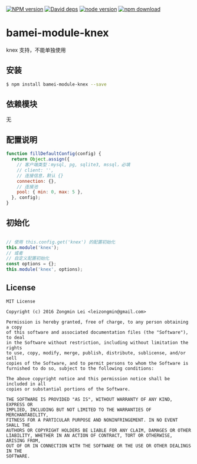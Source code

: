 [![NPM version][npm-image]][npm-url]
[![David deps][david-image]][david-url]
[![node version][node-image]][node-url]
[![npm download][download-image]][download-url]

[npm-image]: https://img.shields.io/npm/v/bamei-module-knex.svg?style=flat-square
[npm-url]: https://npmjs.org/package/bamei-module-knex
[david-image]: https://img.shields.io/david/leizongmin/bamei.svg?style=flat-square
[david-url]: https://david-dm.org/leizongmin/bamei
[node-image]: https://img.shields.io/badge/node.js-%3E=_4.0-green.svg?style=flat-square
[node-url]: http://nodejs.org/download/
[download-image]: https://img.shields.io/npm/dm/bamei-module-knex.svg?style=flat-square
[download-url]: https://npmjs.org/package/bamei-module-knex

# bamei-module-knex

knex 支持，不能单独使用

## 安装

```bash
$ npm install bamei-module-knex --save
```

## 依赖模块

无


## 配置说明

```javascript
function fillDefaultConfig(config) {
  return Object.assign({
    // 客户端类型：mysql, pg, sqlite3, mssql，必填
    // client: '',
    // 连接信息，默认 {}
    connection: {},
    // 连接池
    pool: { min: 0, max: 5 },
  }, config);
}
```

## 初始化

```javascript

// 使用 this.config.get('knex') 的配置初始化
this.module('knex');
// 或者
// 自定义配置初始化
const options = {};
this.module('knex', options);
```

## License

```
MIT License

Copyright (c) 2016 Zongmin Lei <leizongmin@gmail.com>

Permission is hereby granted, free of charge, to any person obtaining a copy
of this software and associated documentation files (the "Software"), to deal
in the Software without restriction, including without limitation the rights
to use, copy, modify, merge, publish, distribute, sublicense, and/or sell
copies of the Software, and to permit persons to whom the Software is
furnished to do so, subject to the following conditions:

The above copyright notice and this permission notice shall be included in all
copies or substantial portions of the Software.

THE SOFTWARE IS PROVIDED "AS IS", WITHOUT WARRANTY OF ANY KIND, EXPRESS OR
IMPLIED, INCLUDING BUT NOT LIMITED TO THE WARRANTIES OF MERCHANTABILITY,
FITNESS FOR A PARTICULAR PURPOSE AND NONINFRINGEMENT. IN NO EVENT SHALL THE
AUTHORS OR COPYRIGHT HOLDERS BE LIABLE FOR ANY CLAIM, DAMAGES OR OTHER
LIABILITY, WHETHER IN AN ACTION OF CONTRACT, TORT OR OTHERWISE, ARISING FROM,
OUT OF OR IN CONNECTION WITH THE SOFTWARE OR THE USE OR OTHER DEALINGS IN THE
SOFTWARE.
```

